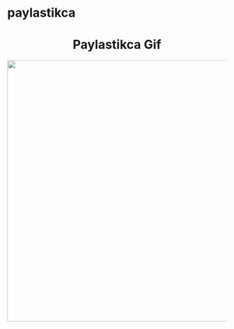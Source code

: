# paylastikca
<h1 align="center">Paylastikca Gif</h1>
<p><img align="center" src="https://github.com/melihasonbahar/paylastikca/blob/main/paylas.gif" width="850" height="600" /></p>
